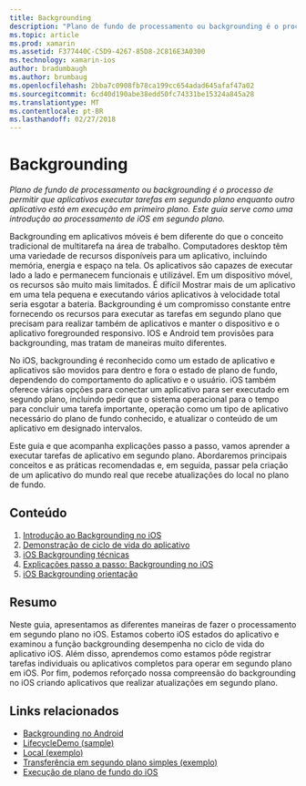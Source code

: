 ```yaml
---
title: Backgrounding
description: "Plano de fundo de processamento ou backgrounding é o processo de permitir que aplicativos executar tarefas em segundo plano enquanto outro aplicativo está em execução em primeiro plano. Este guia serve como uma introdução ao processamento de iOS em segundo plano."
ms.topic: article
ms.prod: xamarin
ms.assetid: F377440C-C5D9-4267-85D8-2C816E3A0300
ms.technology: xamarin-ios
author: bradumbaugh
ms.author: brumbaug
ms.openlocfilehash: 2bba7c0908fb78ca199cc654adad645afaf47a02
ms.sourcegitcommit: 6cd40d190abe38edd50fc74331be15324a845a28
ms.translationtype: MT
ms.contentlocale: pt-BR
ms.lasthandoff: 02/27/2018
---
```

# <a name="backgrounding"></a>Backgrounding

_Plano de fundo de processamento ou backgrounding é o processo de permitir que aplicativos executar tarefas em segundo plano enquanto outro aplicativo está em execução em primeiro plano. Este guia serve como uma introdução ao processamento de iOS em segundo plano._

Backgrounding em aplicativos móveis é bem diferente do que o conceito tradicional de multitarefa na área de trabalho. Computadores desktop têm uma variedade de recursos disponíveis para um aplicativo, incluindo memória, energia e espaço na tela. Os aplicativos são capazes de executar lado a lado e permanecem funcionais e utilizável. Em um dispositivo móvel, os recursos são muito mais limitados. É difícil Mostrar mais de um aplicativo em uma tela pequena e executando vários aplicativos à velocidade total seria esgotar a bateria. Backgrounding é um compromisso constante entre fornecendo os recursos para executar as tarefas em segundo plano que precisam para realizar também de aplicativos e manter o dispositivo e o aplicativo foregrounded responsivo. IOS e Android tem provisões para backgrounding, mas tratam de maneiras muito diferentes.

No iOS, backgrounding é reconhecido como um estado de aplicativo e aplicativos são movidos para dentro e fora o estado de plano de fundo, dependendo do comportamento do aplicativo e o usuário. iOS também oferece várias opções para conectar um aplicativo para ser executado em segundo plano, incluindo pedir que o sistema operacional para o tempo para concluir uma tarefa importante, operação como um tipo de aplicativo necessário do plano de fundo conhecido, e atualizar o conteúdo de um aplicativo em designado intervalos.

Este guia e que acompanha explicações passo a passo, vamos aprender a executar tarefas de aplicativo em segundo plano. Abordaremos principais conceitos e as práticas recomendadas e, em seguida, passar pela criação de um aplicativo do mundo real que recebe atualizações do local no plano de fundo.

## <a name="contents"></a>Conteúdo

1.  [Introdução ao Backgrounding no iOS](~/ios/app-fundamentals/backgrounding/introduction-to-backgrounding-in-ios.md)
1.  [Demonstração de ciclo de vida do aplicativo](~/ios/app-fundamentals/backgrounding/application-lifecycle-demo.md)
1.  [iOS Backgrounding técnicas](~/ios/app-fundamentals/backgrounding/ios-backgrounding-techniques/index.md)
1.  [Explicações passo a passo: Backgrounding no iOS](~/ios/app-fundamentals/backgrounding/ios-backgrounding-walkthroughs/index.md)
1.  [iOS Backgrounding orientação](~/ios/app-fundamentals/backgrounding/ios-backgrounding-guidance.md)

## <a name="summary"></a>Resumo

Neste guia, apresentamos as diferentes maneiras de fazer o processamento em segundo plano no iOS. Estamos coberto iOS estados do aplicativo e examinou a função backgrounding desempenha no ciclo de vida do aplicativo iOS. Além disso, aprendemos como estamos pôde registrar tarefas individuais ou aplicativos completos para operar em segundo plano em iOS. Por fim, podemos reforçado nossa compreensão do backgrounding no iOS criando aplicativos que realizar atualizações em segundo plano.



## <a name="related-links"></a>Links relacionados

- [Backgrounding no Android](~/android/app-fundamentals/services/index.md)
- [LifecycleDemo (sample)](https://developer.xamarin.com/samples/monotouch/LifecycleDemo/)
- [Local (exemplo)](https://developer.xamarin.com/samples/monotouch/Location/)
- [Transferência em segundo plano simples (exemplo)](https://developer.xamarin.com/samples/monotouch/SimpleBackgroundTransfer/)
- [Execução de plano de fundo do iOS](https://developer.apple.com/library/ios/documentation/iPhone/Conceptual/iPhoneOSProgrammingGuide/BackgroundExecution/BackgroundExecution.html)
